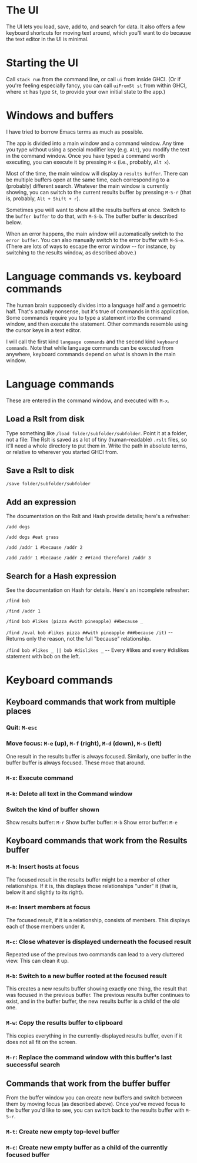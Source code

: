 # The UI

The UI lets you load, save, add to, and search for data.
It also offers a few keyboard shortcuts for moving text around,
which you'll want to do because the text editor in the UI is minimal.


# Starting the UI

Call `stack run` from the command line,
or call `ui` from inside GHCI.
(Or if you're feeling especially fancy,
you can call `uiFromSt st` from within GHCI,
where `st` has type `St`,
to provide your own initial state to the app.)


# Windows and buffers

I have tried to borrow Emacs terms as much as possible.

The app is divided into a main window and a command window.
Any time you type without using a special modifier key (e.g. `Alt`),
you modify the text in the command window.
Once you have typed a command worth executing,
you can execute it by pressing `M-x` (i.e., probably, `Alt x`).

Most of the time,
the main window will display a `results buffer`.
There can be multiple buffers open at the same time,
each corresponding to a (probably) different search.
Whatever the main window is currently showing,
you can switch to the current results buffer by pressing `M-S-r`
(that is, probably, `Alt + Shift + r`).

Sometimes you wiill want to show all the results buffers at once.
Switch to the `buffer buffer` to do that, with `M-S-b`.
The buffer buffer is described below.

When an error happens,
the main window will automatically switch to the `error buffer`.
You can also manually switch to the error buffer with `M-S-e`.
(There are lots of ways to escape the error window --
for instance, by switching to the results window,
as described above.)


# Language commands vs. keyboard commands

The human brain supposedly divides into a language half and a gemoetric half.
That's actually nonsense, but it's true of commands in this application.
Some commands require you to type a statement into the command window,
and then execute the statement.
Other commands resemble using the cursor keys in a text editor.

I will call the first kind `language commands` and the second kind `keyboard commands`. Note that while language commands can be executed from anywhere, keyboard commands depend on what is shown in the main window.


# Language commands

These are entered in the command window, and executed with `M-x`.

## Load a Rslt from disk

Type something like `/load folder/subfolder/subfolder`. Point it at a folder, not a file: The Rslt is saved as a lot of tiny (human-readable) `.rslt` files, so it'll need a whole directory to put them in. Write the path in absolute terms, or relative to wherever you started GHCI from.


## Save a Rslt to disk

`/save folder/subfolder/subfolder`


## Add an expression

The documentation on the Rslt and Hash provide details; here's a refresher:

`/add dogs`

`/add dogs #eat grass`

`/add /addr 1 #because /addr 2`

`/add /addr 1 #because /addr 2 ##(and therefore) /addr 3`


## Search for a Hash expression

See the documentation on Hash for details. Here's an incomplete refresher:

`/find bob`

`/find /addr 1`

`/find bob #likes (pizza #with pineapple) ##because _`

`/find /eval bob #likes pizza ##with pineapple ###because /it)`
  -- Returns only the reason, not the full "because" relationship.

`/find bob #likes _ || bob #dislikes _`
  -- Every #likes and every #dislikes statement with bob on the left.


# Keyboard commands

## Keyboard commands that work from multiple places

### Quit: `M-esc`

### Move focus: `M-e` (up), `M-f` (right), `M-d` (down), `M-s` (left)

One result in the results buffer is always focused.
Similarly, one buffer in the buffer buffer is always focused.
These move that around.

### `M-x`: Execute command

### `M-k`: Delete all text in the Command window

### Switch the kind of buffer shown

Show results buffer: `M-r`
Show buffer buffer: `M-b`
Show error buffer: `M-e`


## Keyboard commands that work from the Results buffer

### `M-h`: Insert hosts at focus

The focused result in the results buffer might be a member of other relationships.
If it is, this displays those relationships "under" it
(that is, below it and slightly to its right).

### `M-m`: Insert members at focus

The focused result, if it is a relationship, consists of members.
This displays each of those members under it.

### `M-c`: Close whatever is displayed underneath the focused result

Repeated use of the previous two commands can lead to a very cluttered view.
This can clean it up.

### `M-b`: Switch to a new buffer rooted at the focused result

This creates a new results buffer showing exactly one thing,
the result that was focused in the previous buffer.
The previous results buffer continues to exist,
and in the buffer buffer,
the new results buffer is a child of the old one.

### `M-w`: Copy the results buffer to clipboard

This copies everything in the currently-displayed results buffer,
even if it does not all fit on the screen.

### `M-r`: Replace the command window with this buffer's last successful search


## Commands that work from the buffer buffer

From the buffer window you can create new buffers and switch between them by moving focus (as described above).
Once you've moved focus to the buffer you'd like to see,
you can switch back to the results buffer with `M-S-r`.

### `M-t`: Create new empty top-level buffer

### `M-c`: Create new empty buffer as a child of the currently focused buffer
